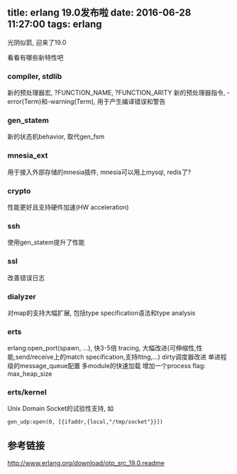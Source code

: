 title: erlang 19.0发布啦
date: 2016-06-28 11:27:00
tags: erlang
---

光阴似箭, 迎来了19.0

<!--more-->

看看有哪些新特性吧

### compiler, stdlib
新的预处理器宏, ?FUNCTION_NAME, ?FUNCTION_ARITY 
新的预处理器指令, -error(Term)和-warning(Term), 用于产生编译错误和警告

### gen_statem
新的状态机behavior, 取代gen_fsm

### mnesia_ext
用于接入外部存储的mnesia插件, mnesia可以用上mysql, redis了?

### crypto
性能更好且支持硬件加速(HW acceleration)

### ssh
使用gen_statem提升了性能

### ssl
改善错误日志

### dialyzer
对map的支持大幅扩展, 包括type specification语法和type analysis

### erts
erlang:open_port(spawn, ...), 快3-5倍
tracing, 大幅改进(可伸缩性,性能,send/receive上的match specification,支持lttng,...)
dirty调度器改进
单进程级的message_queue配置
多module的快速加载
增加一个process flag: max_heap_size

### erts/kernel
Unix Domain Socket的试验性支持, 如
```
gen_udp:open(0, [{ifaddr,{local,"/tmp/socket"}}])
```

## 参考链接
http://www.erlang.org/download/otp_src_19.0.readme

